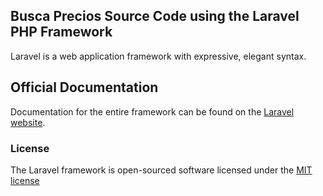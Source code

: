 ## Busca Precios Source Code using the Laravel PHP Framework

Laravel is a web application framework with expressive, elegant syntax. 

## Official Documentation

Documentation for the entire framework can be found on the [Laravel website](http://laravel.com/docs).

### License

The Laravel framework is open-sourced software licensed under the [MIT license](http://opensource.org/licenses/MIT)
